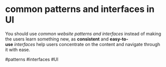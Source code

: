 # common patterns and interfaces in UI
You should use _common website patterns and interfaces_ instead of making the users learn something new, as **consistent** and **easy-to-use** _interfaces_ help users concentrate on the content and navigate through it with ease.

#patterns #interfaces
#UI 